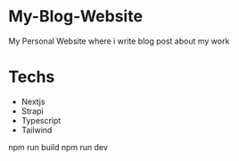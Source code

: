 # My-Blog-Website
My Personal Website where i write blog post about my work

# Techs
- Nextjs
- Strapi
- Typescript
- Tailwind


npm run build
npm run dev
